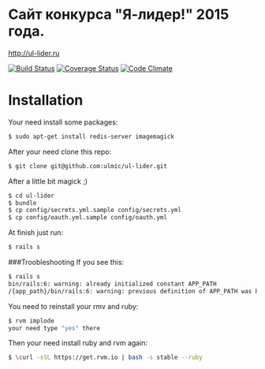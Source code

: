 Сайт конкурса "Я-лидер!" 2015 года. 
=======
http://ul-lider.ru

[![Build Status](https://travis-ci.org/ulmic/ul-lider.svg?branch=develop)](https://travis-ci.org/ulmic/ul-lider) [![Coverage Status](https://coveralls.io/repos/ulmic/ul-lider/badge.png?branch=develop)](https://coveralls.io/r/ulmic/ul-lider?branch=develop) [![Code Climate](https://codeclimate.com/github/ulmic/ul-lider/badges/gpa.svg)](https://codeclimate.com/github/ulmic/ul-lider)

# Installation

Your need install some packages:
```zsh
$ sudo apt-get install redis-server imagemagick
```
After your need clone this repo:
```zsh
$ git clone git@github.com:ulmic/ul-lider.git
```
After a little bit magick ;)
```bash
$ cd ul-lider
$ bundle
$ cp config/secrets.yml.sample config/secrets.yml
$ cp config/oauth.yml.sample config/oauth.yml
```
At finish just run:
```bash
$ rails s
```

###Troobleshooting
If you see this:

```sh
$ rails s
bin/rails:6: warning: already initialized constant APP_PATH
/{app_path}/bin/rails:6: warning: previous definition of APP_PATH was here
```

You need to reinstall your rmv and ruby:
```sh
$ rvm implode
your need type "yes" there
```

Then your need install ruby and rvm again:

```sh
$ \curl -sSL https://get.rvm.io | bash -s stable --ruby 
```
